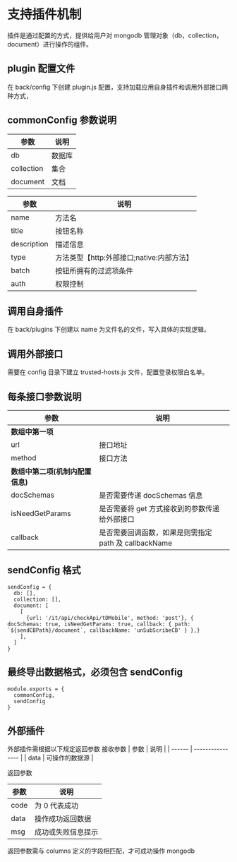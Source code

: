 # 支持插件机制

插件是通过配置的方式，提供给用户对 mongodb 管理对象（db，collection，document）进行操作的组件。

## plugin 配置文件

在 back/config 下创建 plugin.js 配置，支持加载应用自身插件和调用外部接口两种方式，

## commonConfig 参数说明

| 参数       | 说明   |
| ---------- | ------ |
| db         | 数据库 |
| collection | 集合   |
| document   | 文档   |

| 参数        | 说明                                      |
| ----------- | ----------------------------------------- |
| name        | 方法名                                    |
| title       | 按钮名称                                  |
| description | 描述信息                                  |
| type        | 方法类型【http:外部接口;native:内部方法】 |
| batch       | 按钮所拥有的过滤项条件                    |
| auth        | <Array> 权限控制                          |

## 调用自身插件

在 back/plugins 下创建以 name 为文件名的文件，写入具体的实现逻辑。

## 调用外部接口

需要在 config 目录下建立 trusted-hosts.js 文件，配置登录权限白名单。

## 每条接口参数说明

| 参数                             | 说明                                                  |
| -------------------------------- | ----------------------------------------------------- |
| **数组中第一项**                 |                                                       |
| url                              | 接口地址                                              |
| method                           | 接口方法                                              |
| **数组中第二项(机制内配置信息)** |                                                       |
| docSchemas                       | 是否需要传递 docSchemas 信息                          |
| isNeedGetParams                  | 是否需要将 get 方式接收到的参数传递给外部接口         |
| callback                         | 是否需要回调函数，如果是则需指定 path 及 callbackName |

## sendConfig 格式

```
sendConfig = {
  db: [],
  collection: [],
  document: [
    [
      {url: '/it/api/checkApi/tDMobile', method: 'post'}, { docSchemas: true, isNeedGetParams: true, callback: { path: `${sendCBPath}/document`, callbackName: 'unSubScribeCB' } },}
    ],
  ]
}
```

## 最终导出数据格式，必须包含 sendConfig

```
module.exports = {
  commonConfig,
  sendConfig
}
```

## 外部插件

外部插件需根据以下规定返回参数
接收参数
| 参数 | 说明 |
| ------ | ---------------- |
| data | 可操作的数据源 |

返回参数

| 参数 | 说明               |
| ---- | ------------------ |
| code | 为 0 代表成功      |
| data | 操作成功返回数据   |
| msg  | 成功或失败信息提示 |

返回参数需与 columns 定义的字段相匹配，才可成功操作 mongodb
